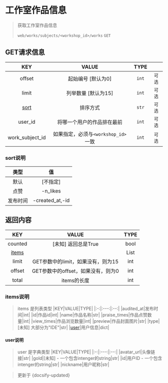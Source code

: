 # 工作室作品信息

> 获取工作室作品信息
> 
> `web/works/subjects/<workshop_id>/works` `GET`
## GET请求信息

|KEY|VALUE|TYPE||
|:-:|:---:|:--:|:-:|
|offset|起始编号 \[默认为0\]|`int`|`可选`|
|limit|列举数量 \[默认为15\]|`int`|`可选`|
|[sort](#sort说明)|排序方式|`str`|`可选`|
|user_id|将哪一个用户的作品排在最前|`int`|`可选`|
|work_subject_id|如果指定，必须与`<workshop_id>`一致|`int`|`可选`|

### sort说明
|类型|值|
|:-:|:-:|
|默认|\[不指定\]|
|点赞|-n_likes|
|发布时间|-created_at,-id|

## 返回内容

|KEY|VALUE|TYPE|
|:-:|:---:|:--:|
|counted|\[未知\] 返回总是True|bool|
|[items](items说明)||List|
|limit|GET参数中的limit，如果没有，则为15|int|
|offset|GET参数中的offset，如果没有，则为0|int|
|total|items的长度|int|

### items说明

> items 是列表类型
|KEY|VALUE|TYPE|
|:-:|:---:|:--:|
|audited_at|发布时间|int|
|id|作品id|int|
|name|作品名称|str|
|praise_times|作品点赞数量|int|
|view_times|作品浏览数量|int|
|preview|作品封面图片|str|
|type|\[未知\] 大部分为"IDE"|str|
|[user](#user说明)|用户信息|dict|

#### user说明

> user 是字典类型
|KEY|VALUE|TYPE|
|:-:|:---:|:--:|
|avatar_url|头像链接|str|
|gold|\[未知\] - 一个包含intenger的string|str|
|id|用户ID - 一个包含intenger的string|str|
|nickname|用户昵称|str|

> 更新于 {docsify-updated}
